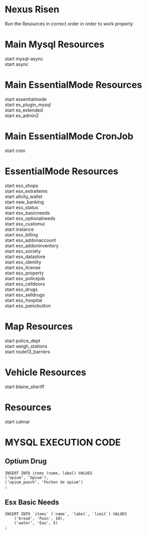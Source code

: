 # Nexus Risen

Run the Resources in correct order in order to work properly

# Main Mysql Resources

start mysql-async <br/>
start async

# Main EssentialMode Resources

start essentialmode <br/>
start es_plugin_mysql <br/>
start es_extended <br/>
start es_admin2

# Main EssentialMode CronJob

start cron

# EssentialMode Resources

start esx_shops <br/>
start esx_extraitems <br/>
start allcity_wallet <br/>
start new_banking <br/>
start esx_status <br />
start esx_basicneeds <br/>
start esx_optionalneeds <br/>
start esx_customui <br />
start instance <br/>
start esx_billing <br/>
start esx_addonaccount <br/>
start esx_addoninventory <br/>
start esx_society <br/>
start esx_datastore <br/>
start esx_identity <br/>
start esx_license <br/>
start esx_property <br/>
start esx_policejob <br/>
start esx_celldoors <br/>
start esx_drugs <br/>
start esx_selldrugs <br/>
start esx_hospital <br/>
start esx_panicbutton

# Map Resources

start police_dept <br/>
start weigh_stations <br/>
start route13_barriers

# Vehicle Resources

start blaine_sheriff

# Resources

start calmai


# MYSQL EXECUTION CODE

## Optium Drug

```
INSERT INTO items (name, label) VALUES
(‘opium’, ‘Opium’),
(‘opium_pooch’, ‘Pochon de opium’)
;
```

## Esx Basic Needs

```
INSERT INTO `items` (`name`, `label`, `limit`) VALUES
	('bread', 'Pain', 10),
	('water', 'Eau', 5)
;
```